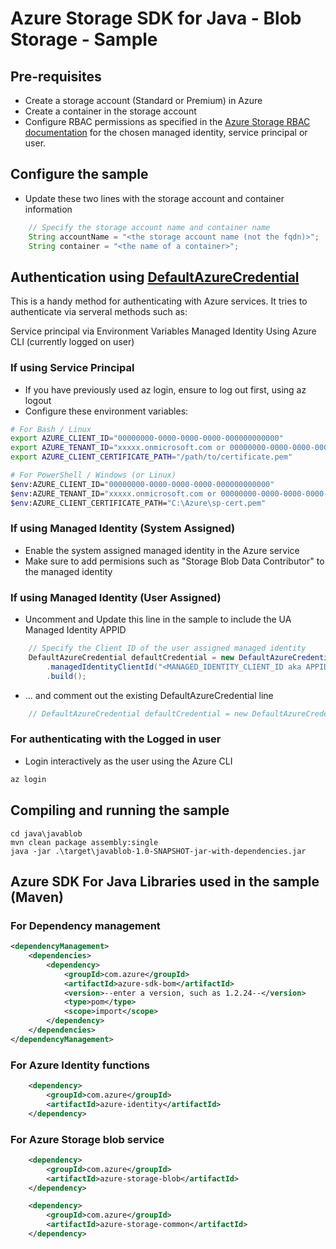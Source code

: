 # Azure Storage SDK for Java - Blob Storage - Sample

## Pre-requisites
- Create a storage account (Standard or Premium) in Azure
- Create a container in the storage account
- Configure RBAC permissions as specified in the [Azure Storage RBAC documentation](https://docs.microsoft.com/en-us/azure/storage/common/storage-auth-aad-rbac-portal) for the chosen managed identity, service principal or user.


## Configure the sample
- Update these two lines with the storage account and container information
```java
    // Specify the storage account name and container name 
    String accountName = "<the storage account name (not the fqdn)>";
    String container = "<the name of a container>";
```


## Authentication using [DefaultAzureCredential](https://learn.microsoft.com/en-us/java/api/overview/azure/identity-readme?view=azure-java-stable#environment-variables)
This is a handy method for authenticating with Azure services. It tries to authenticate via serveral methods such as:

Service principal via Environment Variables
Managed Identity
Using Azure CLI (currently logged on user)

### If using Service Principal

- If you have previously used az login, ensure to log out first, using az logout
- Configure these environment variables:
```bash
# For Bash / Linux
export AZURE_CLIENT_ID="00000000-0000-0000-0000-000000000000"
export AZURE_TENANT_ID="xxxxx.onmicrosoft.com or 00000000-0000-0000-0000-000000000000"
export AZURE_CLIENT_CERTIFICATE_PATH="/path/to/certificate.pem"

# For PowerShell / Windows (or Linux)
$env:AZURE_CLIENT_ID="00000000-0000-0000-0000-000000000000"
$env:AZURE_TENANT_ID="xxxxx.onmicrosoft.com or 00000000-0000-0000-0000-000000000000"
$env:AZURE_CLIENT_CERTIFICATE_PATH="C:\Azure\sp-cert.pem"
```




### If using Managed Identity (System Assigned)
- Enable the system assigned managed identity in the Azure service
- Make sure to add permisions such as "Storage Blob Data Contributor" to the managed identity



### If using Managed Identity (User Assigned)

- Uncomment and Update this line in the sample to include the UA Managed Identity APPID

```java
    // Specify the Client ID of the user assigned managed identity
    DefaultAzureCredential defaultCredential = new DefaultAzureCredentialBuilder()
        .managedIdentityClientId("<MANAGED_IDENTITY_CLIENT_ID aka APPID>")
        .build();
```

- ... and comment out the existing DefaultAzureCredential line
```java
    // DefaultAzureCredential defaultCredential = new DefaultAzureCredentialBuilder().build();
```


### For authenticating with the Logged in user
- Login interactively as the user using the Azure CLI

```bash
az login
```



## Compiling and running the sample

```
cd java\javablob
mvn clean package assembly:single
java -jar .\target\javablob-1.0-SNAPSHOT-jar-with-dependencies.jar
```

## Azure SDK For Java Libraries used in the sample (Maven)

### For Dependency management
```xml
<dependencyManagement>
    <dependencies>
        <dependency>
            <groupId>com.azure</groupId>
            <artifactId>azure-sdk-bom</artifactId>
            <version>--enter a version, such as 1.2.24--</version>
            <type>pom</type>
            <scope>import</scope>
        </dependency>
    </dependencies>
</dependencyManagement>
```

### For Azure Identity functions
```xml
    <dependency>
        <groupId>com.azure</groupId>
        <artifactId>azure-identity</artifactId>
    </dependency>
```

### For Azure Storage blob service
```xml
    <dependency>
        <groupId>com.azure</groupId>
        <artifactId>azure-storage-blob</artifactId>
    </dependency>

    <dependency>
        <groupId>com.azure</groupId>
        <artifactId>azure-storage-common</artifactId>
    </dependency>
```


